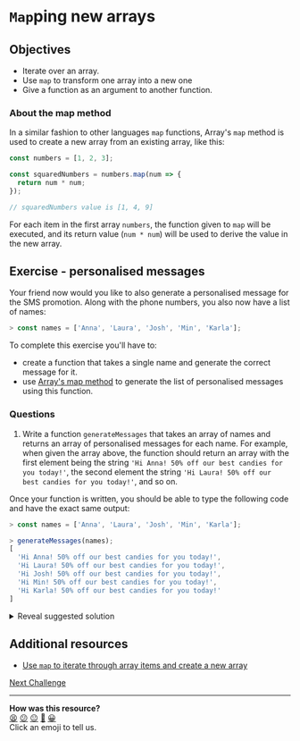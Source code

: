 # `Map`ping new arrays

## Objectives

 * Iterate over an array.
 * Use `map` to transform one array into a new one
 * Give a function as an argument to another function.

### About the map method

In a similar fashion to other languages `map` functions, Array's `map` method is used to create a new array from an existing array, like this:

```javascript
const numbers = [1, 2, 3];

const squaredNumbers = numbers.map(num => {
  return num * num;
});

// squaredNumbers value is [1, 4, 9]
```

For each item in the first array `numbers`, the function given to `map` will be executed, and its return value (`num * num`) will be used to derive the value in the new array.

## Exercise - personalised messages

Your friend now would you like to also generate a personalised message for the SMS promotion. Along with the phone numbers, you also now have a list of names:

```javascript
> const names = ['Anna', 'Laura', 'Josh', 'Min', 'Karla'];
```

To complete this exercise you'll have to:
 * create a function that takes a single name and generate the correct message for it.
 * use [Array's map method](https://developer.mozilla.org/en-US/docs/Web/JavaScript/Reference/Global_Objects/Array/map) to generate the list of personalised messages using this function.

### Questions

1. Write a function `generateMessages` that takes an array of names and returns an array of personalised messages for each name. For example, when given the array above, the function should return an array with the first element being the string `'Hi Anna! 50% off our best candies for you today!'`, the second element the string `'Hi Laura! 50% off our best candies for you today!'`, and so on. 

Once your function is written, you should be able to type the following code and have the exact same output:
```javascript
> const names = ['Anna', 'Laura', 'Josh', 'Min', 'Karla'];

> generateMessages(names);
[
  'Hi Anna! 50% off our best candies for you today!',
  'Hi Laura! 50% off our best candies for you today!',
  'Hi Josh! 50% off our best candies for you today!',
  'Hi Min! 50% off our best candies for you today!',
  'Hi Karla! 50% off our best candies for you today!'
]
```

<details>
<summary>Reveal suggested solution</summary>

```javascript
const generateMessages = (names) => {
  return names.map(name => {
    return `Hi ${name}! 50% off our best candies for you today!`;
  });
}
```
</details>

## Additional resources

 * [Use `map` to iterate through array items and create a new array](https://www.digitalocean.com/community/tutorials/4-uses-of-javascripts-arraymap-you-should-know)

[Next Challenge](15_objects.md)

<!-- BEGIN GENERATED SECTION DO NOT EDIT -->

---

**How was this resource?**  
[😫](https://airtable.com/shrUJ3t7KLMqVRFKR?prefill_Repository=makersacademy/javascript-fundamentals&prefill_File=contents/14_array_map.md&prefill_Sentiment=😫) [😕](https://airtable.com/shrUJ3t7KLMqVRFKR?prefill_Repository=makersacademy/javascript-fundamentals&prefill_File=contents/14_array_map.md&prefill_Sentiment=😕) [😐](https://airtable.com/shrUJ3t7KLMqVRFKR?prefill_Repository=makersacademy/javascript-fundamentals&prefill_File=contents/14_array_map.md&prefill_Sentiment=😐) [🙂](https://airtable.com/shrUJ3t7KLMqVRFKR?prefill_Repository=makersacademy/javascript-fundamentals&prefill_File=contents/14_array_map.md&prefill_Sentiment=🙂) [😀](https://airtable.com/shrUJ3t7KLMqVRFKR?prefill_Repository=makersacademy/javascript-fundamentals&prefill_File=contents/14_array_map.md&prefill_Sentiment=😀)  
Click an emoji to tell us.

<!-- END GENERATED SECTION DO NOT EDIT -->
